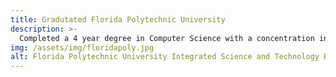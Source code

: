 ```yaml
---
title: Gradutated Florida Polytechnic University
description: >-
  Completed a 4 year degree in Computer Science with a concentration in Cybersecurity and Software Engineering
img: /assets/img/floridapoly.jpg
alt: Florida Polytechnic University Integrated Science and Technology Building
---
```

